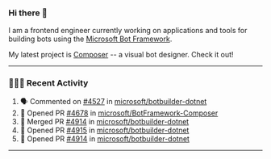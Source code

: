 ### Hi there 👋

I am a frontend engineer currently working on applications and tools for building bots using the [Microsoft Bot Framework](https://dev.botframework.com/).

My latest project is [Composer](https://github.com/microsoft/BotFramework-Composer) -- a visual bot designer. Check it out!

---

### 👨🏻‍💻 Recent Activity

<!--START_SECTION:activity-->
1. 🗣 Commented on [#4527](https://github.com/microsoft/botbuilder-dotnet/issues/4527) in [microsoft/botbuilder-dotnet](https://github.com/microsoft/botbuilder-dotnet)
2. 💪 Opened PR [#4678](https://github.com/microsoft/BotFramework-Composer/pull/4678) in [microsoft/BotFramework-Composer](https://github.com/microsoft/BotFramework-Composer)
3. 🎉 Merged PR [#4914](https://github.com/microsoft/botbuilder-dotnet/pull/4914) in [microsoft/botbuilder-dotnet](https://github.com/microsoft/botbuilder-dotnet)
4. 💪 Opened PR [#4915](https://github.com/microsoft/botbuilder-dotnet/pull/4915) in [microsoft/botbuilder-dotnet](https://github.com/microsoft/botbuilder-dotnet)
5. 💪 Opened PR [#4914](https://github.com/microsoft/botbuilder-dotnet/pull/4914) in [microsoft/botbuilder-dotnet](https://github.com/microsoft/botbuilder-dotnet)
<!--END_SECTION:activity-->

---

<!--
**a-b-r-o-w-n/a-b-r-o-w-n** is a ✨ _special_ ✨ repository because its `README.md` (this file) appears on your GitHub profile.

Here are some ideas to get you started:

- 🔭 I’m currently working on ...
- 🌱 I’m currently learning ...
- 👯 I’m looking to collaborate on ...
- 🤔 I’m looking for help with ...
- 💬 Ask me about ...
- 📫 How to reach me: ...
- 😄 Pronouns: ...
- ⚡ Fun fact: ...
-->
